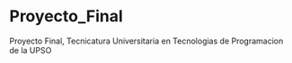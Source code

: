# Proyecto_Final
Proyecto Final, Tecnicatura Universitaria en Tecnologias de Programacion de la UPSO

